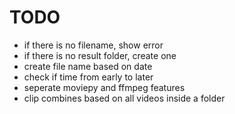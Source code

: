 # TODO
- if there is no filename, show error
- if there is no result folder, create one
- create file name based on date
- check if time from early to later
- seperate moviepy and ffmpeg features
- clip combines based on all videos inside a folder